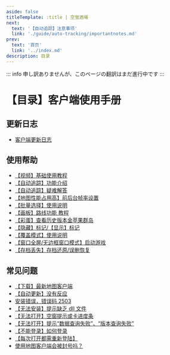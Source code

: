 ```yaml
---
aside: false
titleTemplate: :title | 空蛍酒場
next:
  text: '【自动追踪】注意事项'
  link: './guide/auto-tracking/importantnotes.md'
prev:
  text: '首页'
  link: '../index.md'
description: 目录
---
```


::: info
申し訳ありませんが、このページの翻訳はまだ進行中です
:::

[文：【目录】客户端使用手册]: # 'https://support.qq.com/products/321980/faqs-more/?id=94938'

# 【目录】客户端使用手册

## **更新日志**

- [客户端更新日志](https://support.qq.com/products/321980/blog/505884)

## **使用帮助**

- [【视频】基础使用教程](https://www.bilibili.com/video/BV1uU4y157Te/)
- [【自动追踪】功能介绍](./guide/auto-tracking/importantnotes.md)
- [【自动追踪】疑难解答](./guide/auto-tracking/troubleshoot.md)
- [【地图性能占用高】前后台帧率设置](./guide/bg/bgfrate.md)
- [【批量选择】使用说明](./guide/batch-selection/instructions.md)
- [【画板】路线功能 教程](./guide/canvas/guide.md)
- [【彩蛋】查看历史版本金苹果群岛](./guide/easter-egg/view.md)
- [【隐藏】标记/【显示】标记](./guide/hide-show-done/hidedoneshowdone.md)
- [【覆盖模式】使用说明](./guide/overlay-mode/instructions.md)
- [【窗口全屏/无边框窗口模式】启动游戏](./guide/overlay-mode/fullscreen-windowed/launching.md)
- [【存档丢失】存档还原/误删恢复](./guide/restore-recover/progress.md)

## **常见问题**

- [【下载】最新地图客户端](../download-client.md)
- [【自动更新】没有反应](./faq/autoupdate/updater.md)
- [安装错误，错误码 2503](./faq/instlerror/code2503.md)
- [【无法安装】提示缺乏 dll 文件](./faq/instlerror/missingdll.md)
- [【无法打开】空窗提示或卡进度条](./faq/launcherror/emptydialog.md)
- [【无法打开】提示“数据查询失败”、“版本查询失败”](./faq/launcherror/versioncheck.md)
- [【不能登录】如何登录](./faq/login/accountlogin.md)
- [【每次打开都需重新登陆】](./faq/login/clientrepeatedly.md)
- [使用地图客户端会被封号吗？](./faq/accountsafety/acntban.md)
